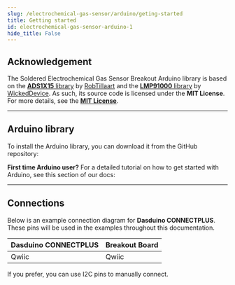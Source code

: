 ```yaml
---
slug: /electrochemical-gas-sensor/arduino/geting-started 
title: Getting started
id: electrochemical-gas-sensor-arduino-1 
hide_title: False
---
```


## Acknowledgement

<InfoBox> The Soldered Electrochemical Gas Sensor Breakout Arduino library is based on the [**ADS1X15** library](https://github.com/RobTillaart/ADS1X15) by [RobTillaart](https://github.com/RobTillaart) and the [**LMP91000** library](https://github.com/WickedDevice/LMP91000) by [WickedDevice](https://github.com/WickedDevice/LMP91000). As such, its source code is licensed under the **MIT License**. For more details, see the [**MIT License**](https://opensource.org/license/mit).</InfoBox>

<CenteredImage src="/img/license/MIT.png" alt="BSD license" width="250px" />

---

## Arduino library

To install the Arduino library, you can download it from the GitHub repository:
<QuickLink  
  title="Electrochemical Gas Sensor Breakout Arduino library"  
  description="Electrochemical Gas Sensor library by Soldered"  
  url="https://github.com/SolderedElectronics/Soldered-Electrochemical-Gas-Sensor-Arduino-Library/tree/main"  
/>  

<InfoBox>

**First time Arduino user?** For a detailed tutorial on how to get started with Arduino, see this section of our docs:

<QuickLink  
  title="Getting started with Arduino"  
  description="A full, comprehensive tutorial on how to fully set up and upload code for the first time on an Arduino board, from scratch!"  
  url="/documentation/arduino/quick-start-guide"  
/>  

</InfoBox>

---

## Connections

Below is an example connection diagram for **Dasduino CONNECTPLUS**. These pins will be used in the examples throughout this documentation.

| **Dasduino CONNECTPLUS** | **Breakout Board** |
| ------------------------ | ------------------ |
| Qwiic                    | Qwiic              |

<InfoBox>

If you prefer, you can use I2C pins to manually connect.

</InfoBox>